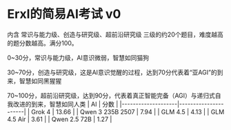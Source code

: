 # Erxl的简易AI考试 v0
内含 常识与能力级、创造与研究级、超前沿研究级 三级的约20个题目，难度越高的题分数越高。满分100。

0\~30分，常识与能力级，AI意识微弱，智慧如同猫狗

30\~70分，创造与研究级，这是AI意识觉醒的过程，达到70分代表着“亚AGI”的到来，智慧如同黑猩猩

70\~100分，超前沿研究级，达到90分，代表着真正智能完备（AGI）与递归式自我改进的到来，智慧如同人类
| AI                  |  分数 |
|--------------------|----------------------|
| Grok 4                    |  13.66         |
| Qwen 3 235B 2507         | 7.94             |
| GLM 4.5                  | 4.13              |
| GLM 4.5 Air              | 3.61              |
| Qwen 2.5 72B             | 1.27         |
